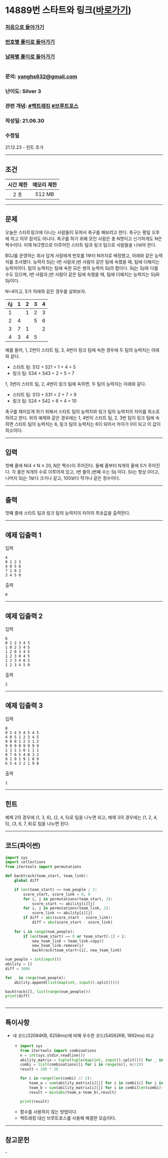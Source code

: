 # 14889번 스타트와 링크([바로가기](https://www.acmicpc.net/problem/14889))

### [처음으로 돌아가기](/README.md)
### [번호별 풀이로 돌아가기](README.md)
### [날짜별 풀이로 돌아가기](/Sort%20by%20date.md)
#
### 문의: yanghs632@gmail.com
### 난이도: Silver 3
### 관련 개념: [#백트래킹](https://www.acmicpc.net/problemset?sort=ac_desc&algo=5) [#브루트포스](https://www.acmicpc.net/problemset?sort=ac_desc&algo=125)
### 작성일: 21.06.30
### 수정일
21.12.23 - 힌트 추가

---
## 조건
시간 제한|메모리 제한
:---:|:---:
2 초|512 MB

---
## 문제
오늘은 스타트링크에 다니는 사람들이 모여서 축구를 해보려고 한다. 축구는 평일 오후에 하고 의무 참석도 아니다. 축구를 하기 위해 모인 사람은 총 N명이고 신기하게도 N은 짝수이다. 이제 N/2명으로 이루어진 스타트 팀과 링크 팀으로 사람들을 나눠야 한다.

BOJ를 운영하는 회사 답게 사람에게 번호를 1부터 N까지로 배정했고, 아래와 같은 능력치를 조사했다. 능력치 Sij는 i번 사람과 j번 사람이 같은 팀에 속했을 때, 팀에 더해지는 능력치이다. 팀의 능력치는 팀에 속한 모든 쌍의 능력치 Sij의 합이다. Sij는 Sji와 다를 수도 있으며, i번 사람과 j번 사람이 같은 팀에 속했을 때, 팀에 더해지는 능력치는 Sij와 Sji이다.

N=4이고, S가 아래와 같은 경우를 살펴보자.

i\j|1|2|3|4|
:---:|:---:|:---:|:---:|:---:
1| |1|2|3
2|4| |5|6
3|7|1| |2
4|3|4|5| 

예를 들어, 1, 2번이 스타트 팀, 3, 4번이 링크 팀에 속한 경우에 두 팀의 능력치는 아래와 같다.
- 스타트 팀: S12 + S21 = 1 + 4 = 5
- 링크 팀: S34 + S43 = 2 + 5 = 7

1, 3번이 스타트 팀, 2, 4번이 링크 팀에 속하면, 두 팀의 능력치는 아래와 같다.
- 스타트 팀: S13 + S31 = 2 + 7 = 9
- 링크 팀: S24 + S42 = 6 + 4 = 10

축구를 재미있게 하기 위해서 스타트 팀의 능력치와 링크 팀의 능력치의 차이를 최소로 하려고 한다. 위의 예제와 같은 경우에는 1, 4번이 스타트 팀, 2, 3번 팀이 링크 팀에 속하면 스타트 팀의 능력치는 6, 링크 팀의 능력치는 6이 되어서 차이가 0이 되고 이 값이 최소이다.

---
## 입력
첫째 줄에 N(4 ≤ N ≤ 20, N은 짝수)이 주어진다. 둘째 줄부터 N개의 줄에 S가 주어진다. 각 줄은 N개의 수로 이루어져 있고, i번 줄의 j번째 수는 Sij 이다. Sii는 항상 0이고, 나머지 Sij는 1보다 크거나 같고, 100보다 작거나 같은 정수이다.

---
## 출력
첫째 줄에 스타트 팀과 링크 팀의 능력치의 차이의 최솟값을 출력한다.

---
## 예제 입출력 1
입력
```
4
0 1 2 3
4 0 5 6
7 1 0 2
3 4 5 0
```

출력
```
0
```

---
## 예제 입출력 2
입력
```
6
0 1 2 3 4 5
1 0 2 3 4 5
1 2 0 3 4 5
1 2 3 0 4 5
1 2 3 4 0 5
1 2 3 4 5 0
```

출력
```
2
```

---
## 예제 입출력 3
입력
```
8
0 5 4 5 4 5 4 5
4 0 5 1 2 3 4 5
9 8 0 1 2 3 1 2
9 9 9 0 9 9 9 9
1 1 1 1 0 1 1 1
8 7 6 5 4 0 3 2
9 1 9 1 9 1 0 9
6 5 4 3 2 1 9 0
```

출력
```
1
```

---
## 힌트
예제 2의 경우에 (1, 3, 6), (2, 4, 5)로 팀을 나누면 되고, 예제 3의 경우에는 (1, 2, 4, 5), (3, 6, 7, 8)로 팀을 나누면 된다.

---
## 코드(파이썬)
```python
import sys
import collections
from itertools import permutations

def backtrack(team_start, team_link):
    global diff

    if len(team_start) == num_people / 2:
        score_start, score_link = 0, 0
        for i, j in permutations(team_start, 2):
            score_start += ability[i][j]
        for i, j in permutations(team_link, 2):
            score_link += ability[i][j]
        if diff > abs(score_start - score_link):
            diff = abs(score_start - score_link)
    
    for i in range(num_people):
        if len(team_start) == 0 or team_start[-1] < i:
            new_team_link = team_link.copy()
            new_team_link.remove(i)
            backtrack(team_start+[i], new_team_link)

num_people = int(input())
ability = []
diff = 3800

for _ in range(num_people):
    ability.append(list(map(int, input().split())))

backtrack([], list(range(num_people)))
print(diff)
        
```

---
## 특이사항
- 내 코드(32084KB, 6258ms)에 비해 우수한 코드(54592KB, 1892ms) 비교
  - ```python
    import sys
    from itertools import combinations
    n = int(sys.stdin.readline())
    ability_matrix = tuple(tuple(map(int, input().split())) for _ in range(n))
    combi = list(combinations([i for i in range(n)], n//2))
    result = 100 * 20

    for c in range(len(combi) // 2):
        team_a = sum(ability_matrix[i][j] for i in combi[c] for j in combi[c])
        team_b = sum(ability_matrix[i][j] for i in combi[len(combi)-c-1] for j in combi[len(combi)-c-1])
        result = min(abs(team_a-team_b),result)
    
    print(result)  
    ```
  - 함수를 사용하지 않는 방법이다.
  - 백트래킹 대신 브루트포스를 사용해 해결한 모습이다.

---
## 참고문헌
\-